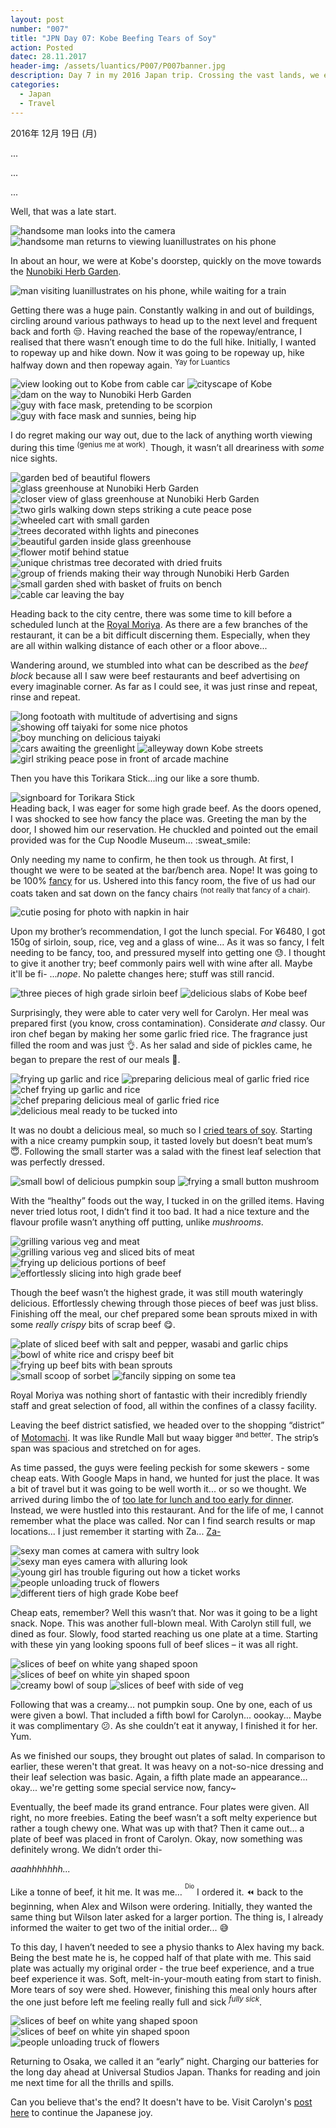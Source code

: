 ```yaml
---
layout: post
number: "007"
title: "JPN Day 07: Kobe Beefing Tears of Soy"
action: Posted
datec: 28.11.2017
header-img: /assets/luantics/P007/P007banner.jpg
description: Day 7 in my 2016 Japan trip. Crossing the vast lands, we end up in Kobe for some tasty high grade beef.
categories:
  - Japan
  - Travel
---
```


2016年 12月 19日 (月)

...

...

... 

Well, that was a late start. 

<div class="imageset">
	<div class="row">
		<img src="{{ baseurl }}/assets/luantics/P007/01B.jpg" alt="handsome man looks into the camera" class="half"/>
		<img src="{{ baseurl }}/assets/luantics/P007/01A.jpg" alt="handsome man returns to viewing luanillustrates on his phone" class="half"/>
	</div>
</div>

In about an hour, we were at Kobe's doorstep, quickly on the move towards the <a href="https://www.google.com.au/maps/place/Nunobiki+Herb+Garden/@34.7171662,135.1889314,17z/data=!3m1!4b1!4m5!3m4!1s0x60008ed15662aa59:0x825ca47fbd678f55!8m2!3d34.7171662!4d135.1911201?hl=en">Nunobiki Herb Garden</a>.

<div class="imageset">
	<img src="{{ baseurl }}/assets/luantics/P007/02.jpg" alt="man visiting luanillustrates on his phone, while waiting for a train"/>
</div>

Getting there was a huge pain. Constantly walking in and out of buildings, circling around various pathways to head up to the next level and frequent back and forth :unamused:. Having reached the base of the ropeway/entrance, I realised that there wasn’t enough time to do the full hike. Initially, I wanted to ropeway up and hike down. Now it was going to be ropeway up, hike halfway down and then ropeway again. <sup>Yay for Luantics</sup>

<div class="imageset">
	<div class="row">
		<img src="{{ baseurl }}/assets/luantics/P007/03A.jpg" alt="view looking out to Kobe from cable car" class="half"/>
		<img src="{{ baseurl }}/assets/luantics/P007/03B.jpg" alt="cityscape of Kobe" class="half"/>
	</div>
	<img src="{{ baseurl }}/assets/luantics/P007/04.jpg" alt="dam on the way to Nunobiki Herb Garden"/>
	<div class="row">
		<img src="{{ baseurl }}/assets/luantics/P007/05A.jpg" alt="guy with face mask, pretending to be scorpion" class="half"/>
		<img src="{{ baseurl }}/assets/luantics/P007/05B.jpg" alt="guy with face mask and sunnies, being hip" class="half"/>
	</div>
</div>

I do regret making our way out, due to the lack of anything worth viewing during this time <sup>(genius me at work)</sup>. Though, it wasn’t all dreariness with _some_ nice sights.

<div class="imageset">
	<img src="{{ baseurl }}/assets/luantics/P007/06.jpg" alt="garden bed of beautiful flowers"/>
	<div class="row">
		<img src="{{ baseurl }}/assets/luantics/P007/07A.jpg" alt="glass greenhouse at Nunobiki Herb Garden" class="one-third"/>
		<img src="{{ baseurl }}/assets/luantics/P007/07B.jpg" alt="closer view of glass greenhouse at Nunobiki Herb Garden" class="two-thirds"/>
	</div>
	<img src="{{ baseurl }}/assets/luantics/P007/08.jpg" alt="two girls walking down steps striking a cute peace pose"/>
	<div class="row">
		<img src="{{ baseurl }}/assets/luantics/P007/09A.jpg" alt="wheeled cart with small garden" class="one-third"/>
		<img src="{{ baseurl }}/assets/luantics/P007/09B.jpg" alt="trees decorated withh lights and pinecones" class="two-thirds"/>
	</div>
	<img src="{{ baseurl }}/assets/luantics/P007/10.jpg" alt="beautiful garden inside glass greenhouse"/>
	<div class="row">
		<img src="{{ baseurl }}/assets/luantics/P007/11A.jpg" alt="flower motif behind statue" class="half"/>
		<img src="{{ baseurl }}/assets/luantics/P007/11B.jpg" alt="unique christmas tree decorated with dried fruits" class="half"/>
	</div>
	<img src="{{ baseurl }}/assets/luantics/P007/12.jpg" alt="group of friends making their way through Nunobiki Herb Garden"/>
	<img src="{{ baseurl }}/assets/luantics/P007/13.jpg" alt="small garden shed with basket of fruits on bench"/>
	<img src="{{ baseurl }}/assets/luantics/P007/14.jpg" alt="cable car leaving the bay"/>
</div>

Heading back to the city centre, there was some time to kill before a scheduled lunch at the <a href="https://www.google.com.au/maps/place/Kobe+Beef+Restaurant+Royal+Mouriya/@34.6927386,135.1913962,21z/data=!4m12!1m6!3m5!1s0x60008ee4a0af66ad:0x593bdb29d618a201!2sKobe+Beef+Restaurant+Royal+Mouriya!8m2!3d34.6927748!4d135.1915043!3m4!1s0x60008ee4a0af66ad:0x593bdb29d618a201!8m2!3d34.6927748!4d135.1915043?hl=en">Royal Moriya</a>. As there are a few branches of the restaurant, it can be a bit difficult discerning them. Especially, when they are all within walking distance of each other or a floor above...

Wandering around, we stumbled into what can be described as the _beef block_ because all I saw were beef restaurants and beef advertising on every imaginable corner. As far as I could see, it was just rinse and repeat, rinse and repeat.

<div class="imageset">
	<img src="{{ baseurl }}/assets/luantics/P007/15.jpg" alt="long footoath with multitude of advertising and signs"/>
	<div class="row">
		<img src="{{ baseurl }}/assets/luantics/P007/16A.jpg" alt="showing off taiyaki for some nice photos" class="half"/>
		<img src="{{ baseurl }}/assets/luantics/P007/16B.jpg" alt="boy munching on delicious taiyaki" class="half"/>
	</div>
	<div class="row">
		<img src="{{ baseurl }}/assets/luantics/P007/17A.jpg" alt="cars awaiting the greenlight" class="two-thirds"/>
		<img src="{{ baseurl }}/assets/luantics/P007/17B.jpg" alt="alleyway down Kobe streets" class="one-third"/>
	</div>
	<img src="{{ baseurl }}/assets/luantics/P007/18.jpg" alt="girl striking peace pose in front of arcade machine"/>
</div>

Then you have this Torikara Stick...ing our like a sore thumb.

<div class="imageset">
	<img src="{{ baseurl }}/assets/luantics/P007/19.jpg" alt="signboard for Torikara Stick"/>
</div>

<div id="wrongreserve"></div>
Heading back, I was eager for some high grade beef. As the doors opened, I was shocked to see how fancy the place was. Greeting the man by the door, I showed him our reservation. He chuckled and pointed out the email provided was for the Cup Noodle Museum... :sweat_smile:

Only needing my name to confirm, he then took us through. At first, I thought we were to be seated at the bar/bench area. Nope! It was going to be 100% <a href="https://youtu.be/GYX5QOVkHxc?t=47s">fancy</a> for us. Ushered into this fancy room, the five of us had our coats taken and sat down on the fancy chairs <sup>(not really that fancy of a chair).</sup>

<div class="imageset">
	<img src="{{ baseurl }}/assets/luantics/P007/20.jpg" alt="cutie posing for photo with napkin in hair"/>
</div>

Upon my brother’s recommendation, I got the lunch special. For ¥6480, I got 150g of sirloin, soup, rice, veg and a glass of wine... As it was so fancy, I felt needing to be fancy, too, and pressured myself into getting one :sweat:. I thought to give it another try; beef commonly pairs well with wine after all. Maybe it'll be fi- ..._nope_. No palette changes here; stuff was still rancid.

<div class="imageset">
	<div class="row">
		<img src="{{ baseurl }}/assets/luantics/P007/23A.jpg" alt="three pieces of high grade sirloin beef" class="half"/>
		<img src="{{ baseurl }}/assets/luantics/P007/23B.jpg" alt="delicious slabs of Kobe beef" class="half"/>
	</div>
</div>

Surprisingly, they were able to cater very well for Carolyn. Her meal was prepared first (you know, cross contamination). Considerate _and_ classy. Our iron chef began by making her some garlic fried rice. The fragrance just filled the room and was just :ok_hand:. As her salad and side of pickles came, he began to prepare the rest of our meals :raised_hands:.

<div class="imageset">
	<div class="row">
		<img src="{{ baseurl }}/assets/luantics/P007/24A.jpg" alt="frying up garlic and rice" class="half"/>
		<img src="{{ baseurl }}/assets/luantics/P007/24B.jpg" alt="preparing delicious meal of garlic fried rice" class="half"/>
	</div>
	<div class="row">
		<img src="{{ baseurl }}/assets/luantics/P007/25A.jpg" alt="chef frying up garlic and rice" class="two-thirds"/>
		<img src="{{ baseurl }}/assets/luantics/P007/25B.jpg" alt="chef preparing delicious meal of garlic fried rice" class="one-third"/>
	</div>
	<img src="{{ baseurl }}/assets/luantics/P007/22.jpg" alt="delicious meal ready to be tucked into"/>
</div>

It was no doubt a delicious meal, so much so I <a href="https://youtu.be/zDObXON-kZo?t=2m51s">cried tears of soy</a>. Starting with a nice creamy pumpkin soup, it tasted lovely but doesn’t beat mum’s :innocent:. Following the small starter was a salad with the finest leaf selection that was perfectly dressed.

<div class="imageset">
	<div class="row">
		<img src="{{ baseurl }}/assets/luantics/P007/21A.jpg" alt="small bowl of delicious pumpkin soup" class="one-third"/>
		<img src="{{ baseurl }}/assets/luantics/P007/21B.jpg" alt="frying a small button mushroom" class="two-thirds"/>
	</div>
</div>

With the “healthy” foods out the way, I tucked in on the grilled items. Having never tried lotus root, I didn’t find it too bad. It had a nice texture and the flavour profile wasn’t anything off putting, unlike _mushrooms_.

<div class="imageset">
	<div class="row">
		<img src="{{ baseurl }}/assets/luantics/P007/26A.jpg" alt="grilling various veg and meat" class="half"/>
		<img src="{{ baseurl }}/assets/luantics/P007/26B.jpg" alt="grilling various veg and sliced bits of meat" class="half"/>
	</div>
	<div class="row">
		<img src="{{ baseurl }}/assets/luantics/P007/27A.jpg" alt="frying up delicious portions of beef" class="half"/>
		<img src="{{ baseurl }}/assets/luantics/P007/27B.jpg" alt="effortlessly slicing into high grade beef" class="half"/>
	</div>
</div>

Though the beef wasn’t the highest grade, it was still mouth wateringly delicious. Effortlessly chewing through those pieces of beef was just bliss. Finishing off the meal, our chef prepared some bean sprouts mixed in with some _really crispy_ bits of scrap beef :yum:.

<div class="imageset">
	<div class="row">
		<img src="{{ baseurl }}/assets/luantics/P007/28A.jpg" alt="plate of sliced beef with salt and pepper, wasabi and garlic chips" class="half"/>
		<img src="{{ baseurl }}/assets/luantics/P007/28B.jpg" alt="bowl of white rice and crispy beef bit" class="half"/>
	</div>
	<img src="{{ baseurl }}/assets/luantics/P007/29.jpg" alt="frying up beef bits with bean sprouts"/>
	<div class="row">
		<img src="{{ baseurl }}/assets/luantics/P007/30A.jpg" alt="small scoop of sorbet" class="half"/>
		<img src="{{ baseurl }}/assets/luantics/P007/30B.jpg" alt="fancily sipping on some tea" class="half"/>
	</div>
</div>

Royal Moriya was nothing short of fantastic with their incredibly friendly staff and great selection of food, all within the confines of a classy facility.

Leaving the beef district satisfied, we headed over to the shopping “district” of <a href="https://www.google.com.au/maps/place/Kobe+Motomachi/@34.6885134,135.1861703,17z/data=!4m8!1m2!2m1!1sMotomachi+Chuo,+Kobe,+Hy%C5%8Dgo+Prefecture,+Japan!3m4!1s0x60008f029963ccfb:0xea4c134bbafe702e!8m2!3d34.688233!4d135.186502?hl=en">Motomachi</a>. It was like Rundle Mall but waay bigger <sup>and better</sup>. The strip’s span was spacious and stretched on for ages.

As time passed, the guys were feeling peckish for some skewers - some cheap eats. With Google Maps in hand, we hunted for just the place. It was a bit of travel but it was going to be well worth it... or so we thought. We arrived during limbo the of <a href="https://www.youtube.com/watch?v=7s5EnhE7x58">too late for lunch and too early for dinner</a>. Instead, we were hustled into this restaurant. And for the life of me, I cannot remember what the place was called. Nor can I find search results or map locations... I just remember it starting with Za... <a href="https://www.youtube.com/watch?v=7ePWNmLP0Z0">Za-</a>

<div class="imageset">
	<div class="row">
		<img src="{{ baseurl }}/assets/luantics/P007/31A.jpg" alt="sexy man comes at camera with sultry look" class="half"/>
		<img src="{{ baseurl }}/assets/luantics/P007/31B.jpg" alt="sexy man eyes camera with alluring look" class="half"/>
	</div>
	<img src="{{ baseurl }}/assets/luantics/P007/32.jpg" alt="young girl has trouble figuring out how a ticket works"/>
	<img src="{{ baseurl }}/assets/luantics/P007/33.jpg" alt="people unloading truck of flowers"/>
	<img src="{{ baseurl }}/assets/luantics/P007/34.jpg" alt="different tiers of high grade Kobe beef"/>
</div>

Cheap eats, remember? Well this wasn’t that. Nor was it going to be a light snack. Nope. This was another full-blown meal. With Carolyn still full, we dined as four. Slowly, food started reaching us one plate at a time. Starting with these yin yang looking spoons full of beef slices – it was all right.

<div class="imageset">
	<div class="row">
		<img src="{{ baseurl }}/assets/luantics/P007/35A.jpg" alt="slices of beef on white yang shaped spoon" class="half"/>
		<img src="{{ baseurl }}/assets/luantics/P007/35B.jpg" alt="slices of beef on white yin shaped spoon" class="half"/>
	</div>
	<div class="row">
		<img src="{{ baseurl }}/assets/luantics/P007/36A.jpg" alt="creamy bowl of soup" class="half"/>
		<img src="{{ baseurl }}/assets/luantics/P007/36B.jpg" alt="slices of beef with side of veg" class="half"/>
	</div>
</div>

Following that was a creamy... not pumpkin soup. One by one, each of us were given a bowl. That included a fifth bowl for Carolyn... oookay... Maybe it was complimentary :confused:. As she couldn’t eat it anyway, I finished it for her. Yum.

As we finished our soups, they brought out plates of salad. In comparison to earlier, these weren't that great. It was heavy on a not-so-nice dressing and their leaf selection was basic. Again, a fifth plate made an appearance... okay... we're getting some special service now, fancy~ 

Eventually, the beef made its grand entrance. Four plates were given. All right, no more freebies. Eating the beef wasn’t a soft melty experience but rather a tough chewy one. What was up with that? Then it came out... a plate of beef was placed in front of Carolyn. Okay, now something was definitely wrong. We didn’t order thi-

_aaahhhhhhh..._

Like a tonne of beef, it hit me. It was me… <sup><sup>Dio</sup></sup> I ordered it. :rewind: back to the beginning, when Alex and Wilson were ordering. Initially, they wanted the same thing but Wilson later asked for a larger portion. The thing is, I already informed the waiter to get two of the initial order... :sweat_smile:

To this day, I haven’t needed to see a physio thanks to Alex having my back. Being the best mate he is, he copped half of that plate with me. This said plate was actually my original order - the true beef experience, and a true beef experience it was.  Soft, melt-in-your-mouth eating from start to finish. More tears of soy were shed. However, finishing this meal only hours after the one just before left me feeling really full and sick <sup>_fully sick_</sup>.

<div class="imageset">
	<div class="row">
		<img src="{{ baseurl }}/assets/luantics/P007/37A.jpg" alt="slices of beef on white yang shaped spoon" class="half"/>
		<img src="{{ baseurl }}/assets/luantics/P007/37B.jpg" alt="slices of beef on white yin shaped spoon" class="half"/>
	</div>
	<img src="{{ baseurl }}/assets/luantics/P007/38.jpg" alt="people unloading truck of flowers"/>
</div>

Returning to Osaka, we called it an “early” night. Charging our batteries for the long day ahead at Universal Studios Japan. Thanks for reading and join me next time for all the thrills and spills.

Can you believe that's the end? It doesn't have to be. Visit Carolyn's <a href="http://www.capturedbycarolyn.com/blog/2017/japan-diary-kobe">post here</a> to continue the Japanese joy.